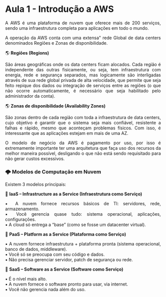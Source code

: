 # Aula 1 - Introdução a AWS
<div align="justify">
A AWS é uma plataforma de nuvem que oferece mais de 200 serviços, sendo uma infraestrutura completa para aplicações em todo o mundo. 

A operação da AWS conta com uma extensa" rede Global de data centers denominados Regiões e  Zonas de disponibilidade. 

:earth_americas: **Regiões (Regions)**

São áreas geográficas onde os data centers ficam alocados. Cada região é independente das outras fisicamente, ou seja, tem infraestrutura com energia, rede e segurança separados, mas logicamente são interligadas através de sua rede global privada de alta velocidade, que permite que seja feito repique dos dados ou integração de serviços entre as regiões (o que não ocorre automaticamente, é necessário que seja habilitado pelo administrador da conta). 

:earth_americas: **Zonas de disponibilidade (Availability Zones)**

São zonas dentro de cada região com toda a infraestrutura de data centers, cujo objetivo é garantir que o sistema seja mais confiável, resistente a falhas e rápido, mesmo que aconteçam problemas físicos. Com isso, é interessante que as aplicações estejam em mais de uma AZ. 

O modelo de negócio da AWS é pagamento por uso, por isso é extremamente importante ter uma arquitetura que faça uso dos recursos da melhor maneira possível, desligando o que não está sendo requisitado para não gerar custos excessivos. 

### :cloud_with_lightning: **Modelos de Computação em Nuvem**

Existem 3 modelos principais: 

:small_blue_diamond: **IaaS – Infrastructure as a Service (Infraestrutura como Serviço)**

:black_small_square: A nuvem fornece recursos básicos de TI: servidores, rede, armazenamento.  
:black_small_square: Você gerencia quase tudo: sistema operacional, aplicações, configurações.  
:black_small_square: A cloud só entrega a “base” (como se fosse um datacenter virtual). 

:small_blue_diamond: **PaaS – Platform as a Service (Plataforma como Serviço)**

:black_small_square: A nuvem fornece infraestrutura + plataforma pronta (sistema operacional, banco de dados, middleware).  
:black_small_square: Você só se preocupa com seu código e dados.  
:black_small_square: Não precisa gerenciar servidor, patch de segurança ou rede. 

:small_blue_diamond: **SaaS – Software as a Service (Software como Serviço)**

:black_small_square: É o nível mais alto.  
:black_small_square: A nuvem fornece o software pronto para usar, via internet.  
:black_small_square: Você não gerencia nada além do uso. 
</div>

